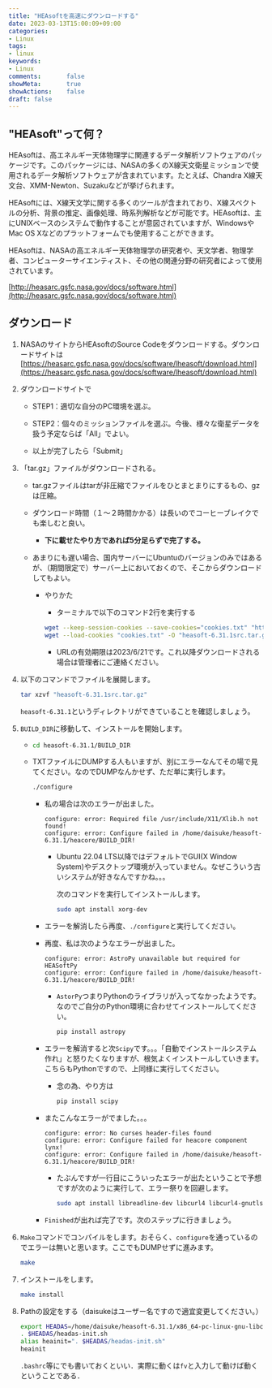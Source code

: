 ```yaml
---
title: "HEAsoftを高速にダウンロードする"
date: 2023-03-13T15:00:09+09:00
categories:
- Linux
tags:
- linux
keywords:
- Linux
comments:       false
showMeta:       true
showActions:    false
draft: false
---
```


## "HEAsoft"って何？

HEAsoftは、高エネルギー天体物理学に関連するデータ解析ソフトウェアのパッケージです。このパッケージには、NASAの多くのX線天文衛星ミッションで使用されるデータ解析ソフトウェアが含まれています。たとえば、Chandra X線天文台、XMM-Newton、Suzakuなどが挙げられます。

HEAsoftには、X線天文学に関する多くのツールが含まれており、X線スペクトルの分析、背景の推定、画像処理、時系列解析などが可能です。HEAsoftは、主にUNIXベースのシステムで動作することが意図されていますが、WindowsやMac OS Xなどのプラットフォームでも使用することができます。

HEAsoftは、NASAの高エネルギー天体物理学の研究者や、天文学者、物理学者、コンピューターサイエンティスト、その他の関連分野の研究者によって使用されています。

[http://heasarc.gsfc.nasa.gov/docs/software.html](http://heasarc.gsfc.nasa.gov/docs/software.html)

## ダウンロード

1. NASAのサイトからHEAsoftのSource Codeをダウンロードする。ダウンロードサイトは [https://heasarc.gsfc.nasa.gov/docs/software/lheasoft/download.html](https://heasarc.gsfc.nasa.gov/docs/software/lheasoft/download.html)

2. ダウンロードサイトで
   
   - STEP1：適切な自分のPC環境を選ぶ。
   
   - STEP2：個々のミッションファイルを選ぶ。今後、様々な衛星データを扱う予定ならば「All」でよい。
   
   - 以上が完了したら「Submit」

3. 「tar.gz」ファイルがダウンロードされる。
   
   - tar.gzファイルはtarが非圧縮でファイルをひとまとまりにするもの、gzは圧縮。
   
   - ダウンロード時間（１〜２時間かかる）は長いのでコーヒーブレイクでも楽しむと良い。
     
     - **下に載せたやり方であれば5分足らずで完了する。**
   
   - あまりにも遅い場合、国内サーバーにUbuntuのバージョンのみではあるが、（期間限定で）サーバー上においておくので、そこからダウンロードしてもよい。
     
     - やりかた
       
       - ターミナルで以下のコマンド2行を実行する
         
        ```sh
        wget --keep-session-cookies --save-cookies="cookies.txt" "https://20.gigafile.nu/0621-le3295726dd5b0b45503e5823972cde05"
        wget --load-cookies "cookies.txt" -O "heasoft-6.31.1src.tar.gz" "https://20.gigafile.nu/download.php?file=0621-le3295726dd5b0b45503e5823972cde05"
        ```
       
       - URLの有効期限は2023/6/21です。これ以降ダウンロードされる場合は管理者にご連絡ください。

4. 以下のコマンドでファイルを展開します。
   
   ```sh
   tar xzvf "heasoft-6.31.1src.tar.gz"
   ```
   
   `heasoft-6.31.1`というディレクトリができていることを確認しましょう。

5. `BUILD_DIR`に移動して、インストールを開始します。
   
   - 
     ```sh
     cd heasoft-6.31.1/BUILD_DIR
     ```
   
   - TXTファイルにDUMPする人もいますが、別にエラーなんてその場で見てください。なのでDUMPなんかせず、ただ単に実行します。
     
     ```sh
     ./configure
     ```
     
     - 私の場合は次のエラーが出ました。
       
       ```
       configure: error: Required file /usr/include/X11/Xlib.h not found!
       configure: error: Configure failed in /home/daisuke/heasoft-6.31.1/heacore/BUILD_DIR!
       ```
       
       - Ubuntu 22.04 LTS以降ではデフォルトでGUI(X Window System)やデスクトップ環境が入っていません。なぜこういう古いシステムが好きなんですかね。。。
         
         次のコマンドを実行してインストールします。
         
         ```sh
         sudo apt install xorg-dev
         ```
     
     - エラーを解消したら再度、`./configure`と実行してください。
     
     - 再度、私は次のようなエラーが出ました。
       
       ```
       configure: error: AstroPy unavailable but required for HEASoftPy
       configure: error: Configure failed in /home/daisuke/heasoft-6.31.1/heacore/BUILD_DIR!
       ```
       
       - `AstorPy`つまりPythonのライブラリが入ってなかったようです。なのでご自分のPython環境に合わせてインストールしてください。
         
         ```sh
         pip install astropy
         ```
     
     - エラーを解消すると次`Scipy`です。。。「自動でインストールシステム作れ」と怒りたくなりますが、根気よくインストールしていきます。こちらもPythonですので、上同様に実行してください。
       
       - 念の為、やり方は
         
         ```sh
         pip install scipy
         ```
     
     - またこんなエラーがでました。。。
       
       ```
       configure: error: No curses header-files found
       configure: error: Configure failed for heacore component lynx!
       configure: error: Configure failed in /home/daisuke/heasoft-6.31.1/heacore/BUILD_DIR!
       ```
       
       - たぶんですが一行目にこういったエラーが出たということで予想ですが次のように実行して、エラー祭りを回避します。
         
         ```sh
         sudo apt install libreadline-dev libcurl4 libcurl4-gnutls-dev libncurses5-dev
         ```
     
     - `Finished`が出れば完了です。次のステップに行きましょう。

6. `Make`コマンドでコンパイルをします。おそらく、`configure`を通っているのでエラーは無いと思います。ここでもDUMPせずに進みます。
   
   ```sh
   make
   ```

7. インストールをします。
   
   ```sh
   make install
   ```

8. Pathの設定をする（daisukeはユーザー名ですので適宜変更してください。）
   
   ```sh
   export HEADAS=/home/daisuke/heasoft-6.31.1/x86_64-pc-linux-gnu-libc2.35
   . $HEADAS/headas-init.sh
   alias heainit=". $HEADAS/headas-init.sh"
   heainit
   ```
   
   `.bashrc`等にでも書いておくといい．実際に動くは`fv`と入力して動けば動くということである．

